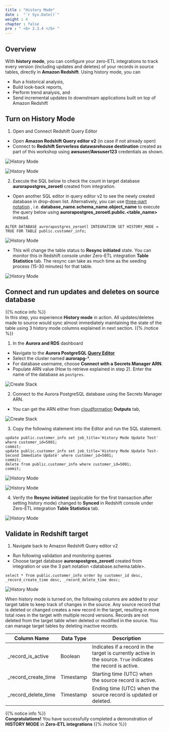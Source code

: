 ```yaml
---
title : "History Mode"
date :  "`r Sys.Date()`" 
weight : 4 
chapter : false
pre : " <b> 2.3.4 </b> "
---
```


## Overview
With **history mode**, you can configure your zero-ETL integrations to track every version (including updates and deletes) of your records in source tables, directly in **Amazon Redshift**. Using history mode, you can

+ Run a historical analysis,
+ Build look-back reports,
+ Perform trend analysis, and
+ Send incremental updates to downstream applications built on top of Amazon Redshift

## Turn on History Mode

1. Open and Connect Redshift Query Editor
+ Open **Amazon Redshift Query editor v2** (in case if not already open)
+ Connect to **Redshift Serverless datawarehouse destination** created as part of this workshop using **awsuser/Awsuser123** credentials as shown.

![History Mode](/images/2.Zero-ETLIntegration/34.png)

![History Mode](/images/2.Zero-ETLIntegration/38.png)

2. Execute the SQL below to check the count in target database **aurorapostgres_zeroetl** created from integration. 
+ Open another SQL editor in query editor v2 to see the newly created database in drop-down list. Alternatively, you can use [three-part notation](https://docs.aws.amazon.com/redshift/latest/dg/cross-database-overview.html) , i.e. **database_name.schema_name.object_name** to execute the query below using **aurorapostgres_zeroetl.public.<table_name>** instead.

```
ALTER DATABASE aurorapostgres_zeroetl INTEGRATION SET HISTORY_MODE = TRUE FOR TABLE public.customer_info;
```

![History Mode](/images/2.Zero-ETLIntegration/108.png)

+ This will change the table status to **Resync initiated** state. You can monitor this in Redshift console under Zero-ETL integration **Table Statistics** tab. The resync can take as much time as the seeding process (15-30 minutes) for that table.

![History Mode](/images/2.Zero-ETLIntegration/142.png)

## Connect and run updates and deletes on source database

{{% notice info %}}  
In this step, you experience **History mode** in action. All updates/deletes made to source would sync almost immediately maintaining the state of the table using 3 history mode columns explained in next section.
{{% /notice %}}

1. In the **Aurora and RDS** dashboard
+ Navigate to the **Aurora PostgreSQL [Query Editor](https://console.aws.amazon.com/rds/home#query-editor:)**
+ Select the cluster named **aurorapg-***. 
+ For database username, choose **Connect with a Secrets Manager ARN**. 
+ Populate ARN value (How to retrieve explained in step 2). Enter the name of the database as `postgres`.

![Create Stack](/images/2.Zero-ETLIntegration/112.png)

2. Connect to the Aurora PostgreSQL database using the Secrets Manager ARN. 
+ You can get the ARN either from [cloudformation](https://console.aws.amazon.com/cloudformation/home) **Outputs** tab,

![Create Stack](/images/2.Zero-ETLIntegration/113.png)

3. Copy the following statement into the Editor and run the SQL statement.

```
update public.customer_info set job_title='History Mode Update Test' where customer_id=5001;
commit;
update public.customer_info set job_title='History Mode Update Test-Second Immediate Update' where customer_id=5001;
commit;
delete from public.customer_info where customer_id=5001;
commit;
```

![History Mode](/images/2.Zero-ETLIntegration/145.png)

![History Mode](/images/2.Zero-ETLIntegration/144.png)

4. Verify the **Resync initiated** (applicable for the first transaction after setting history mode) changed to **Synced** in Redshift console under Zero-ETL integration **Table Statistics** tab.

![History Mode](/images/2.Zero-ETLIntegration/143.png)

## Validate in Redshift target

1. Navigate back to Amazon Redshift Query editor v2
+ Run following validation and monitoring queries
+ Choose target database **aurorapostgres_zeroetl** created from integration or use the 3 part notation <database.schema.table>.
```
select * from public.customer_info order by customer_id desc, _record_create_time desc, _record_delete_time desc;
```

![History Mode](/images/2.Zero-ETLIntegration/146.png)

When history mode is turned on, the following columns are added to your target table to keep track of changes in the source. Any source record that is deleted or changed creates a new record in the target, resulting in more total rows in the target with multiple record versions. Records are not deleted from the target table when deleted or modified in the source. You can manage target tables by deleting inactive records.

| Column Name           | Data Type | Description                                                                 |
|-----------------------|-----------|-----------------------------------------------------------------------------|
| _record_is_active     | Boolean   | Indicates if a record in the target is currently active in the source. `True` indicates the record is active. |
| _record_create_time   | Timestamp | Starting time (UTC) when the source record is active.                      |
| _record_delete_time   | Timestamp | Ending time (UTC) when the source record is updated or deleted.            |

{{% notice info %}}  
**Congratulations!** You have successfully completed a demonstration of **HISTORY MODE** in **Zero-ETL integrations**
{{% /notice %}}